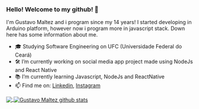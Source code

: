 ### Hello! Welcome to my github! :tada:
I'm Gustavo Maltez and i program since my 14 years! I started developing in Arduino platform, however now i program more in javascript stack. Down here has some information about me.
 
- :mortar_board: Studying Software Engineering on UFC (Universidade Federal do Ceará)
- :hammer_and_wrench: I’m currently working on social media app project made using NodeJs and React Native
- :books: I’m currently learning Javascript, NodeJs and ReactNative
- :mailbox: Find me on: [Linkedin](https://www.linkedin.com/in/gusttavomaltez/), [Instagram](https://www.instagram.com/gusttavomaltez/)
  
<a href="https://github.com/dnsgusttavo">
  <img align="center" src="https://github-readme-stats.vercel.app/api/top-langs/?username=dnsgusttavo&hide_langs_below=1" />
</a>
<a href="https://github.com/dnsgusttavo">
 <img align="center" src="https://github-readme-stats.vercel.app/api?username=dnsgusttavo&show_icons=true&line_height=27" alt="Gustavo Maltez github stats"/>
</a>
